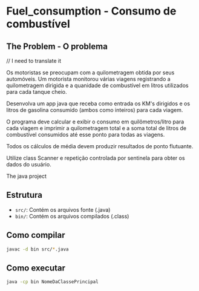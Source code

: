 # Fuel_consumption - Consumo de combustível


## The Problem - O problema

// I need to translate it

Os motoristas se preocupam com a quilometragem obtida por seus automóveis. Um motorista monitorou várias viagens registrando a quilometragem dirigida e a quanidade de combustível em litros utilizados para cada tanque cheio.

Desenvolva um app java que receba como entrada os KM's dirigidos e os litros de gasolina consumido (ambos como inteiros) para cada viagem.

O programa deve calcular e exibir o consumo em quilômetros/litro para cada viagem e imprimir a quilometragem total e a soma total de litros de combustível consumidos até esse ponto para todas as viagens. 

Todos os cálculos de média devem produzir resultados de ponto flutuante.

Utilize class Scanner e repetição controlada por sentinela para obter os dados do usuário.


The java project

## Estrutura

- `src/`: Contém os arquivos fonte (.java)
- `bin/`: Contém os arquivos compilados (.class)

## Como compilar

```bash
javac -d bin src/*.java
```

## Como executar

```bash
java -cp bin NomeDaClassePrincipal
```
